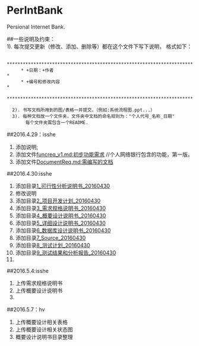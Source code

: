 # PerIntBank  
Persional Internet Bank.

##一些说明及约束：  
      1). 每次提交更新（修改、添加、删除等）都在这个文件下写下说明， 格式如下：  
      
      　　**********************************************************************  
      　　* +日期：+作者                                                       *  
      　　* +编号和修改内容                                                    *  
      　　**********************************************************************    
      
      2). 书写文档所用到的图/表格一并提交。（例如:系统流程图.ppt...）    
      3). 每种文档放一个文件夹，文件夹中文档的命名规则为："个人代号_名称_日期"  
           每个文件夹需包含一个README.
      
      
##2016.4.29：isshe  
1. 添加说明;  
2. 添加文件[funcreq_v1.md:初步功能需求](https://github.com/OurScream/PerIntBank/blob/master/funcreq.md)                 //个人网络银行包含的功能，第一版。  
3. 添加文件[DocumentReq.md:需编写的文档](https://github.com/OurScream/PerIntBank/blob/master/DocumentReq_v1.md)  
  

##2016.4.30:isshe  
1. 添加目录[1_可行性分析说明书_20160430](https://github.com/OurScream/PerIntBank/tree/master/1_%E5%8F%AF%E8%A1%8C%E6%80%A7%E7%A0%94%E7%A9%B6%E6%8A%A5%E5%91%8A_20160430)  
2. 修改说明  
3. 添加目录[2_项目开发计划_20160430](https://github.com/OurScream/PerIntBank/tree/master/2_%E9%A1%B9%E7%9B%AE%E5%BC%80%E5%8F%91%E8%AE%A1%E5%88%92_20160430)  
4. 添加目录[3_需求规格说明书_20160430](https://github.com/OurScream/PerIntBank/tree/master/3_%E9%9C%80%E6%B1%82%E8%A7%84%E6%A0%BC%E8%AF%B4%E6%98%8E%E4%B9%A6_20160430)  
5. 添加目录[4_概要设计说明书_20160430](https://github.com/OurScream/PerIntBank/tree/master/4_%E6%A6%82%E8%A6%81%E8%AE%BE%E8%AE%A1%E8%AF%B4%E6%98%8E%E4%B9%A6_20160430)  
6. 添加目录[5_详细设计说明书_20160430](https://github.com/OurScream/PerIntBank/tree/master/5_%E8%AF%A6%E7%BB%86%E8%AE%BE%E8%AE%A1%E8%AF%B4%E6%98%8E%E4%B9%A6_20160430)  
7. 添加目录[6_数据库设计说明书_20160430](https://github.com/OurScream/PerIntBank/tree/master/6_%E6%95%B0%E6%8D%AE%E5%BA%93%E8%AE%BE%E8%AE%A1%E8%AF%B4%E6%98%8E%E4%B9%A6_20160430)  
8. 添加目录[7_Source_20160430](https://github.com/OurScream/PerIntBank/tree/master/7_Source_20160430)  
9. 添加目录[8_测试计划_20160430](https://github.com/OurScream/PerIntBank/tree/master/8_%E6%B5%8B%E8%AF%95%E8%AE%A1%E5%88%92_20160430)  
10. 添加目录[9_测试结果和分析报告_20160430](https://github.com/OurScream/PerIntBank/tree/master/9_%E6%B5%8B%E8%AF%95%E7%BB%93%E6%9E%9C%E5%92%8C%E5%88%86%E6%9E%90%E6%8A%A5%E5%91%8A_20160430)  
11. 

##2016.5.4:isshe
1. 上传需求规格说明书  
2. 上传概要设计说明书  
3. 

##2016.5.7：hv
1. 上传概要设计相关表格
2. 上传概要设计相关状态图
3. 概要设计说明书目录整理

